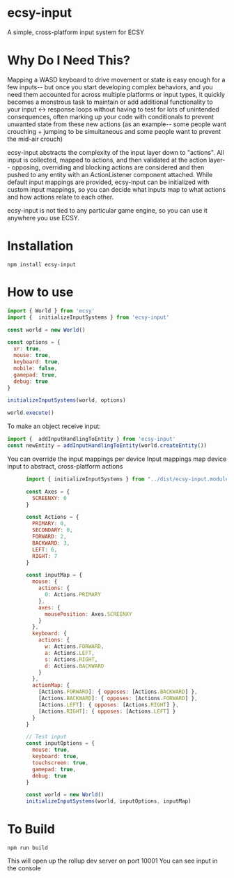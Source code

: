 # ecsy-input
A simple, cross-platform input system for ECSY

# Why Do I Need This?
Mapping a WASD keyboard to drive movement or state is easy enough for a few inputs-- but once you start developing complex behaviors, and you need them accounted for across multiple platforms or input types, it quickly becomes a monstrous task to maintain or add additional functionality to your input <-> response loops without having to test for lots of unintended consequences, often marking up your code with conditionals to prevent unwanted state from these new actions (as an example-- some people want crouching + jumping to be simultaneous and some people want to prevent the mid-air crouch)

ecsy-input abstracts the complexity of the input layer down to "actions". All input is collected, mapped to actions, and then validated at the action layer-- opposing, overriding and blocking actions are considered and then pushed to any entity with an ActionListener component attached. While default input mappings are provided, ecsy-input can be initialized with custom input mappings, so you can decide what inputs map to what actions and how actions relate to each other.

ecsy-input is not tied to any particular game engine, so you can use it anywhere you use ECSY.

# Installation
```
npm install ecsy-input
```

# How to use
```javascript
import { World } from 'ecsy'
import {  initializeInputSystems } from 'ecsy-input'

const world = new World()

const options = {
  xr: true,
  mouse: true,
  keyboard: true,
  mobile: false,
  gamepad: true,
  debug: true
}

initializeInputSystems(world, options)

world.execute()
```

To make an object receive input:
```javascript
import {  addInputHandlingToEntity } from 'ecsy-input'
const newEntity = addInputHandlingToEntity(world.createEntity())
```

You can override the input mappings per device
Input mappings map device input to abstract, cross-platform actions

```javascript
      import { initializeInputSystems } from "../dist/ecsy-input.module.js"

      const Axes = {
        SCREENXY: 0
      }

      const Actions = {
        PRIMARY: 0,
        SECONDARY: 0,
        FORWARD: 2,
        BACKWARD: 3,
        LEFT: 6,
        RIGHT: 7
      }

      const inputMap = {
        mouse: {
          actions: {
            0: Actions.PRIMARY
          },
          axes: {
            mousePosition: Axes.SCREENXY
          }
        },
        keyboard: {
          actions: {
            w: Actions.FORWARD,
            a: Actions.LEFT,
            s: Actions.RIGHT,
            d: Actions.BACKWARD
          }
        },
        actionMap: {
          [Actions.FORWARD]: { opposes: [Actions.BACKWARD] },
          [Actions.BACKWARD]: { opposes: [Actions.FORWARD] },
          [Actions.LEFT]: { opposes: [Actions.RIGHT] },
          [Actions.RIGHT]: { opposes: [Actions.LEFT] }
        }
      }

      // Test input
      const inputOptions = {
        mouse: true,
        keyboard: true,
        touchscreen: true,
        gamepad: true,
        debug: true
      }

      const world = new World()
      initializeInputSystems(world, inputOptions, inputMap)
```

# To Build
```
npm run build
```
This will open up the rollup dev server on port 10001
You can see input in the console
